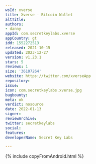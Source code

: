 ```yaml
---
wsId: xverse
title: Xverse - Bitcoin Wallet
altTitle: 
authors:
- danny
appId: com.secretkeylabs.xverse
appCountry: gt
idd: 1552272513
released: 2021-10-15
updated: 2023-12-27
version: v1.23.1
stars: 5
reviews: 1
size: '36107264'
website: https://twitter.com/xverseApp
repository: 
issue: 
icon: com.secretkeylabs.xverse.jpg
bugbounty: 
meta: ok
verdict: nosource
date: 2022-01-13
signer: 
reviewArchive: 
twitter: secretkeylabs
social: 
features: 
developerName: Secret Key Labs

---
```


{% include copyFromAndroid.html %}

